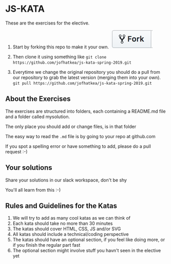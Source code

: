 # JS-KATA

These are the exercises for the elective.

1.  Start by forking this repo to make it your own.
    ![the fork button](gfx/fork_button.png "The Fork Button")

2.  Then clone it using something like `git clone https://github.com/jofhatkea/js-kata-spring-2019.git`

3.  Everytime we change the original repository you should do a pull from our repository to grab the latest version (merging them into your own).
    `git pull https://github.com/jofhatkea/js-kata-spring-2019.git`

## About the Exercises

The exercises are structured into folders, each containing a README.md file and a folder called mysolution.

The only place you should add or change files, is in that folder

The easy way to read the `.md` file is by going to your repo at github.com

If you spot a spelling error or have something to add, please do a pull request :-)

## Your solutions

Share your solutions in our slack workspace, don't be shy

You'll all learn from this :-)

## Rules and Guidelines for the Katas

1. We will try to add as many cool katas as we can think of
2. Each kata should take no more than 30 minutes
3. The katas should cover HTML, CSS, JS and/or SVG
4. All katas should include a technical/coding perspective
5. The katas should have an optional section, if you feel like doing more, or if you finish the regular part fast
6. The optional section might involve stuff you havn't seen in the elective yet

